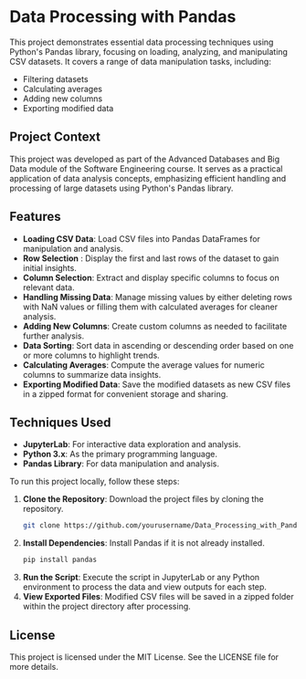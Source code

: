 # Data Processing with Pandas
This project demonstrates essential data processing techniques using Python's Pandas library, focusing on loading, analyzing, and manipulating CSV datasets. It covers a range of data manipulation tasks, including:

- Filtering datasets
- Calculating averages
- Adding new columns
- Exporting modified data

## Project Context
This project was developed as part of the Advanced Databases and Big Data module of the Software Engineering course. It serves as a practical application of data analysis concepts, emphasizing efficient handling and processing of large datasets using Python's Pandas library.

## Features
- **Loading CSV Data**: Load CSV files into Pandas DataFrames for manipulation and analysis.
- **Row Selection** : Display the first and last rows of the dataset to gain initial insights.
- **Column Selection**: Extract and display specific columns to focus on relevant data.
- **Handling Missing Data**: Manage missing values by either deleting rows with NaN values or filling them with calculated averages for cleaner analysis.
- **Adding New Columns**: Create custom columns as needed to facilitate further analysis.
- **Data Sorting**: Sort data in ascending or descending order based on one or more columns to highlight trends.
- **Calculating Averages**: Compute the average values for numeric columns to summarize data insights.
- **Exporting Modified Data**: Save the modified datasets as new CSV files in a zipped format for convenient storage and sharing.

## Techniques Used
- **JupyterLab**: For interactive data exploration and analysis.
- **Python 3.x**:  As the primary programming language.
- **Pandas Library**: For data manipulation and analysis.

To run this project locally, follow these steps:

1. **Clone the Repository**: Download the project files by cloning the repository.
    ```bash
    git clone https://github.com/yourusername/Data_Processing_with_Pandas.git
    ```
2. **Install Dependencies**: Install Pandas if it is not already installed.
    ```bash
    pip install pandas
    ```
3. **Run the Script**: Execute the script in JupyterLab or any Python environment to process the data and view outputs for each step.
4. **View Exported Files**: Modified CSV files will be saved in a zipped folder within the project directory after processing.


## License
This project is licensed under the MIT License. See the LICENSE file for more details.

